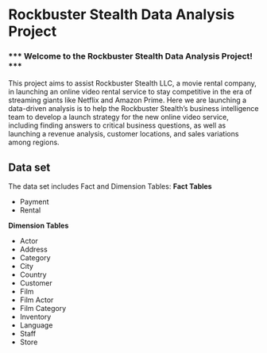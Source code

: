 # Rockbuster Stealth Data Analysis Project

### *** Welcome to the Rockbuster Stealth Data Analysis Project! ***

This project aims to assist Rockbuster Stealth LLC, a movie rental company, in launching an online video rental service to stay competitive in the era of streaming giants like Netflix and Amazon Prime. 
Here we are launching a data-driven analysis is to help the Rockbuster Stealth’s business intelligence team to develop a launch strategy for the new online video service, including finding answers to critical business questions, as well as launching a revenue analysis, customer locations, and sales variations among regions.

## Data set
The data set includes Fact and Dimension Tables:
**Fact Tables**
- Payment
- Rental

**Dimension Tables**
- Actor
- Address
- Category
- City
- Country
- Customer
- Film
- Film Actor
- Film Category
- Inventory
- Language
- Staff
- Store
